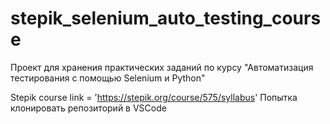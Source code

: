 # stepik_selenium_auto_testing_course
Проект для хранения практических заданий по курсу "Автоматизация тестирования с помощью Selenium и Python"

Stepik course link = 'https://stepik.org/course/575/syllabus'
Попытка клонировать репозиторий в VSCode
